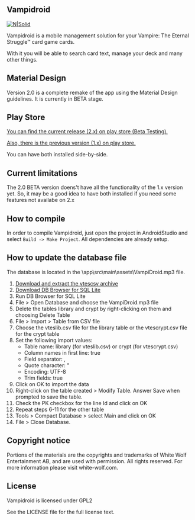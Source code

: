 ## Vampidroid

[![N|Solid](http://www.vekn.net/images/dark_pact.png)](https://whitewolf.box.com/v/DarkPack)

Vampidroid is a mobile management solution for your Vampire: The Eternal Struggle™ card game cards.

With it you will be able to search card text, manage your deck and many other things.


## Material Design

Version 2.0 is a complete remake of the app using the Material Design guidelines. It is currently in BETA stage.

## Play Store

[You can find the current release (2.x) on play store (Beta Testing).](https://play.google.com/store/apps/details?id=name.vampidroid.beta)

[Also, there is the previous version (1.x) on play store.](https://play.google.com/store/apps/details?id=name.vampidroid)

You can have both installed side-by-side. 

## Current limitations

The 2.0 BETA version doens't have all the functionality of the 1.x version yet. So, it may be a good idea to have both installed if you need some features not availabe on 2.x


## How to compile

In order to compile Vampidroid, just open the project in AndroidStudio and select `Build -> Make Project`. All dependencies are already setup.

## How to update the database file
The database is located in the \app\src\main\assets\VampiDroid.mp3 file.

1. [Download and extract the vtescsv archive](http://www.vekn.net/images/stories/downloads/vtescsv_utf8.zip)
2. [Download DB Browser for SQL Lite](https://sqlitebrowser.org/dl/)
3. Run DB Browser for SQL Lite
4. File > Open Database and choose the VampiDroid.mp3 file
5. Delete the tables library and crypt by right-clicking on them and choosing Delete Table
6. File > Import > Table from CSV file
7. Choose the vteslib.csv file for the library table or the vtescrypt.csv file for the crypt table
8. Set the following import values:
   * Table name: library (for vteslib.csv) or crypt (for vtescrypt.csv)
   * Column names in first line: true
   * Field separator: ,
   * Quote character: "
   * Encoding: UTF-8
   * Trim fields: true
9. Click on OK to import the data
10. Right-click on the table created > Modify Table. Answer Save when prompted to save the table.
11. Check the PK checkbox for the line Id and click on OK
12. Repeat steps 6-11 for the other table
13. Tools > Compact Database > select Main and click on OK
14. File > Close Database.
## Copyright notice

Portions of the materials are the copyrights and trademarks of White Wolf Entertainment AB, and are used with permission. All rights reserved. For more information please visit white-wolf.com.


## License

Vampidroid is licensed under GPL2 

See the LICENSE file for the full license text.
